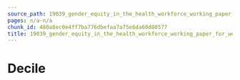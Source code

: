 ```yaml
---
source_path: 19039_gender_equity_in_the_health_workforce_working_paper_for_web_pdf.md
pages: n/a-n/a
chunk_id: 480a8ec0e4ff7ba776dbefaa7a75e6da60d80577
title: 19039_gender_equity_in_the_health_workforce_working_paper_for_web_pdf
---
```

# Decile
